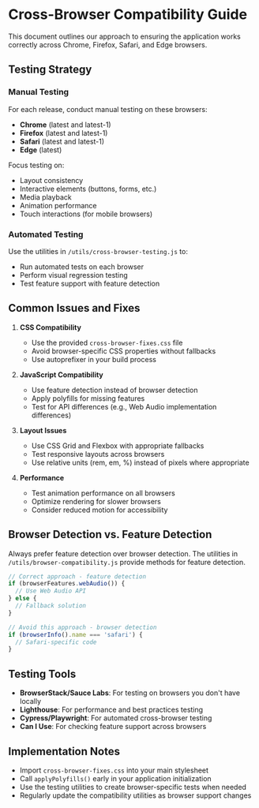 # Cross-Browser Compatibility Guide

This document outlines our approach to ensuring the application works correctly across Chrome, Firefox, Safari, and Edge browsers.

## Testing Strategy

### Manual Testing
For each release, conduct manual testing on these browsers:
- **Chrome** (latest and latest-1)
- **Firefox** (latest and latest-1)
- **Safari** (latest and latest-1)
- **Edge** (latest)

Focus testing on:
- Layout consistency
- Interactive elements (buttons, forms, etc.)
- Media playback
- Animation performance
- Touch interactions (for mobile browsers)

### Automated Testing
Use the utilities in `/utils/cross-browser-testing.js` to:
- Run automated tests on each browser
- Perform visual regression testing
- Test feature support with feature detection

## Common Issues and Fixes

1. **CSS Compatibility**
   - Use the provided `cross-browser-fixes.css` file
   - Avoid browser-specific CSS properties without fallbacks
   - Use autoprefixer in your build process

2. **JavaScript Compatibility**
   - Use feature detection instead of browser detection
   - Apply polyfills for missing features
   - Test for API differences (e.g., Web Audio implementation differences)

3. **Layout Issues**
   - Use CSS Grid and Flexbox with appropriate fallbacks
   - Test responsive layouts across browsers
   - Use relative units (rem, em, %) instead of pixels where appropriate

4. **Performance**
   - Test animation performance on all browsers
   - Optimize rendering for slower browsers
   - Consider reduced motion for accessibility

## Browser Detection vs. Feature Detection

Always prefer feature detection over browser detection. The utilities in `/utils/browser-compatibility.js` provide methods for feature detection.

```javascript
// Correct approach - feature detection
if (browserFeatures.webAudio()) {
  // Use Web Audio API
} else {
  // Fallback solution
}

// Avoid this approach - browser detection
if (browserInfo().name === 'safari') {
  // Safari-specific code
}
```

## Testing Tools

- **BrowserStack/Sauce Labs**: For testing on browsers you don't have locally
- **Lighthouse**: For performance and best practices testing
- **Cypress/Playwright**: For automated cross-browser testing
- **Can I Use**: For checking feature support across browsers

## Implementation Notes

- Import `cross-browser-fixes.css` into your main stylesheet
- Call `applyPolyfills()` early in your application initialization
- Use the testing utilities to create browser-specific tests when needed
- Regularly update the compatibility utilities as browser support changes
